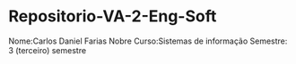 # Repositorio-VA-2-Eng-Soft

Nome:Carlos Daniel Farias Nobre
Curso:Sistemas de informação 
Semestre: 3 (terceiro) semestre




